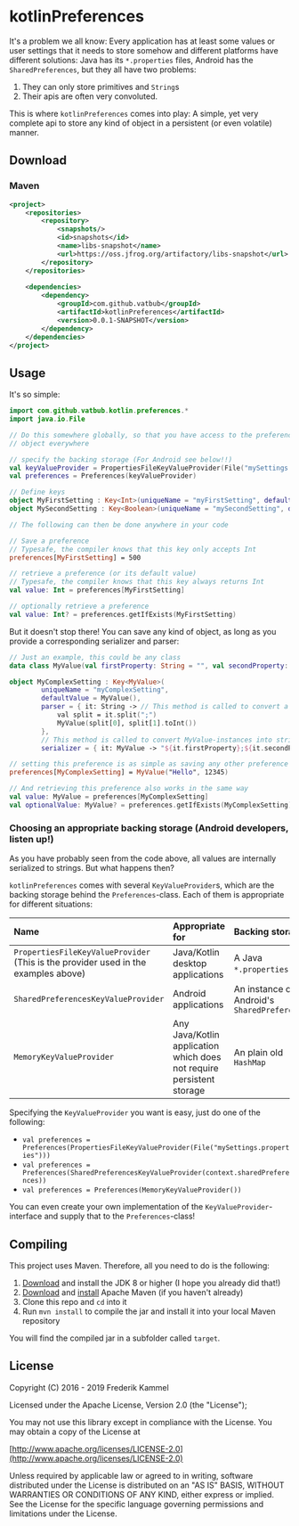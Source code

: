# kotlinPreferences
It's a problem we all know: Every application has at least some values 
or user settings that it needs to store somehow and different platforms 
have different solutions:
Java has its `*.properties` files, Android has the `SharedPreferences`, 
but they all have two problems:
1. They can only store primitives and `String`s 
2. Their apis are often very convoluted.

This is where `kotlinPreferences` comes into play: A simple, yet very complete 
api to store any kind of object in a persistent (or even volatile) manner.

## Download
### Maven
```xml
<project>
    <repositories>
        <repository>
            <snapshots/>
            <id>snapshots</id>
            <name>libs-snapshot</name>
            <url>https://oss.jfrog.org/artifactory/libs-snapshot</url>
        </repository>
    </repositories>
    
    <dependencies>
        <dependency>
            <groupId>com.github.vatbub</groupId>
            <artifactId>kotlinPreferences</artifactId>
            <version>0.0.1-SNAPSHOT</version>
        </dependency>
    </dependencies>
</project>
```

## Usage
It's so simple:
```kotlin
import com.github.vatbub.kotlin.preferences.*
import java.io.File

// Do this somewhere globally, so that you have access to the preferences
// object everywhere

// specify the backing storage (For Android see below!!)
val keyValueProvider = PropertiesFileKeyValueProvider(File("mySettings.properties"))
val preferences = Preferences(keyValueProvider)

// Define keys
object MyFirstSetting : Key<Int>(uniqueName = "myFirstSetting", defaultValue = 12345, parser = { it.toInt() }, serializer = { it.toString() })
object MySecondSetting : Key<Boolean>(uniqueName = "mySecondSetting", defaultValue = true, parser = { it.toBoolean() }, serializer = { it.toString() })

// The following can then be done anywhere in your code

// Save a preference
// Typesafe, the compiler knows that this key only accepts Int
preferences[MyFirstSetting] = 500

// retrieve a preference (or its default value)
// Typesafe, the compiler knows that this key always returns Int
val value: Int = preferences[MyFirstSetting]

// optionally retrieve a preference
val value: Int? = preferences.getIfExists(MyFirstSetting)
```

But it doesn't stop there! You can save any kind of object, as long as 
you provide a corresponding serializer and parser:

```kotlin
// Just an example, this could be any class
data class MyValue(val firstProperty: String = "", val secondProperty: Int = 0)

object MyComplexSetting : Key<MyValue>(
        uniqueName = "myComplexSetting",
        defaultValue = MyValue(),
        parser = { it: String -> // This method is called to convert a String into a MyValue-instance
            val split = it.split(";")
            MyValue(split[0], split[1].toInt())
        },
        // This method is called to convert MyValue-instances into strings
        serializer = { it: MyValue -> "${it.firstProperty};${it.secondProperty}" })

// setting this preference is as simple as saving any other preference
preferences[MyComplexSetting] = MyValue("Hello", 12345)

// And retrieving this preference also works in the same way
val value: MyValue = preferences[MyComplexSetting]
val optionalValue: MyValue? = preferences.getIfExists(MyComplexSetting)
``` 

### Choosing an appropriate backing storage (Android developers, listen up!)
As you have probably seen from the code above, all values are internally
serialized to strings. But what happens then? 

`kotlinPreferences` comes with several `KeyValueProvider`s, which are
the backing storage behind the `Preferences`-class. 
Each of them is appropriate for different situations:

| Name                                                                               | Appropriate for                                                       | Backing storage                              |
|:-----------------------------------------------------------------------------------|:----------------------------------------------------------------------|:---------------------------------------------|
| `PropertiesFileKeyValueProvider` (This is the provider used in the examples above) | Java/Kotlin desktop applications                                      | A Java `*.properties`-file                   |
| `SharedPreferencesKeyValueProvider`                                                | Android applications                                                  | An instance of Android's `SharedPreferences` |
| `MemoryKeyValueProvider`                                                           | Any Java/Kotlin application which does not require persistent storage | An plain old `HashMap`                       |

Specifying the `KeyValueProvider` you want is easy, just do one of the following:
- `val preferences = Preferences(PropertiesFileKeyValueProvider(File("mySettings.properties")))`
- `val preferences = Preferences(SharedPreferencesKeyValueProvider(context.sharedPreferences))`
- `val preferences = Preferences(MemoryKeyValueProvider())`

You can even create your own implementation of the `KeyValueProvider`-interface and supply that to the `Preferences`-class!

## Compiling
This project uses Maven. Therefore, all you need to do is the following:

1. [Download](https://www.oracle.com/technetwork/java/javase/downloads/jdk8-downloads-2133151.html) and install the JDK 8 or higher (I hope you already did that!)
2. [Download](https://maven.apache.org/download.cgi) and [install](https://maven.apache.org/install.html) Apache Maven (if you haven't already)
3. Clone this repo and `cd` into it
4. Run `mvn install` to compile the jar and install it into your local Maven repository

You will find the compiled jar in a subfolder called `target`.

## License
Copyright (C) 2016 - 2019 Frederik Kammel

Licensed under the Apache License, Version 2.0 (the "License");

You may not use this library except in compliance with the License.
You may obtain a copy of the License at

[http://www.apache.org/licenses/LICENSE-2.0](http://www.apache.org/licenses/LICENSE-2.0)

Unless required by applicable law or agreed to in writing, software
distributed under the License is distributed on an "AS IS" BASIS,
WITHOUT WARRANTIES OR CONDITIONS OF ANY KIND, either express or implied.
See the License for the specific language governing permissions and
limitations under the License.
